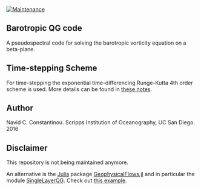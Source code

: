 [![Maintenance](https://img.shields.io/badge/Maintained%3F-no-red.svg)](https://bitbucket.org/lbesson/ansi-colors)

## Barotropic QG code

A pseudospectral code for solving the barotropic vorticity equation on a beta-plane.

## Time-stepping Scheme

For time-stepping the exponential time-differencing Runge-Kutta 4th order scheme is used. More details can be found in [these notes](https://github.com/navidcy/ETDRK4_notes/blob/master/ETDRK4-timestepping.pdf).

## Author

Navid C. Constantinou. Scripps Institution of Oceanography, UC San Diego. 2016

## Disclaimer

This repository is not being maintained anymore. 

An alternative is the [Julia](https://www.julialang.org) package [GeophysicalFlows.jl](http://github.com/FourierFlows/GeophysicalFlows.jl) and in particular the module [SingleLayerQG](https://fourierflows.github.io/GeophysicalFlowsDocumentation/stable/modules/singlelayerqg/). Check out [this example](https://fourierflows.github.io/GeophysicalFlowsDocumentation/stable/generated/singlelayerqg_betaforced/).
